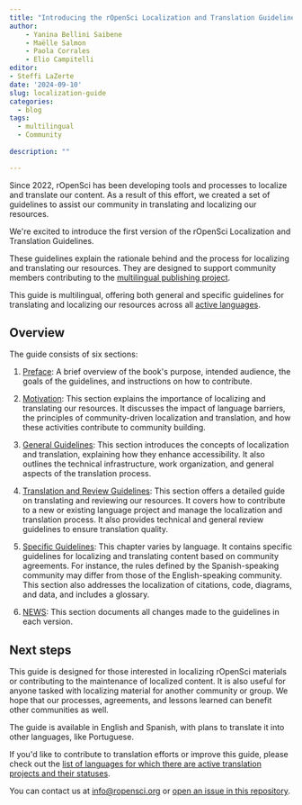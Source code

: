 ```yaml
---
title: "Introducing the rOpenSci Localization and Translation Guidelines"
author: 
    - Yanina Bellini Saibene
    - Maëlle Salmon
    - Paola Corrales
    - Elio Campitelli
editor:
- Steffi LaZerte
date: '2024-09-10'
slug: localization-guide
categories:
  - blog
tags:
  - multilingual
  - Community
  
description: ""

---
```


Since 2022, rOpenSci has been developing tools and processes to localize and translate our content. As a result of this effort, we created a set of guidelines to assist our community in translating and localizing our resources. 

We're excited to introduce the first version of the rOpenSci Localization and Translation Guidelines.

These guidelines explain the rationale behind and the process for localizing and translating our resources. They are designed to support community members contributing to the [multilingual publishing project](https://ropensci.org/multilingual-publishing/).

This guide is multilingual, offering both general and specific guidelines for translating and localizing our resources across all [active languages](https://github.com/ropensci-review-tools/translation_guide/?tab=readme-ov-file#languages-with-active-projects).

 

## Overview

The guide consists of six sections:

1. [Preface](https://translationguide.ropensci.org): A brief overview of the book's purpose, intended audience, the goals of the guidelines, and instructions on how to contribute.

2. [Motivation](https://translationguide.ropensci.org/motivation.html): This section explains the importance of localizing and translating our resources. It discusses the impact of language barriers, the principles of community-driven localization and translation, and how these activities contribute to community building.

3. [General Guidelines](https://translationguide.ropensci.org/intro.html): This section introduces the concepts of localization and translation, explaining how they enhance accessibility. It also outlines the technical infrastructure, work organization, and general aspects of the translation process.

4. [Translation and Review Guidelines](https://translationguide.ropensci.org/howtoreview.html): This section offers a detailed guide on translating and reviewing our resources. It covers how to contribute to a new or existing language project and manage the localization and translation process. It also provides technical and general review guidelines to ensure translation quality.

5. [Specific Guidelines](https://translationguide.ropensci.org/specific_guidelines.html): This chapter varies by language. It contains specific guidelines for localizing and translating content based on community agreements. For instance, the rules defined by the Spanish-speaking community may differ from those of the English-speaking community. This section also addresses the localization of citations, code, diagrams, and data, and includes a glossary.

6. [NEWS](https://translationguide.ropensci.org/booknews.html): This section documents all changes made to the guidelines in each version.


## Next steps

This guide is designed for those interested in localizing rOpenSci materials or contributing to the maintenance of localized content. It is also useful for anyone tasked with localizing material for another community or group. We hope that our processes, agreements, and lessons learned can benefit other communities as well.

The guide is available in English and Spanish, with plans to translate it into other languages, like Portuguese.

If you'd like to contribute to translation efforts or improve this guide, please check out the [list of languages for which there are active translation projects and their statuses](https://github.com/ropensci-review-tools/translation_guide#active). 

You can contact us at info@ropensci.org or [open an issue in this repository](https://github.com/ropensci-review-tools/translation_guide/issues).

